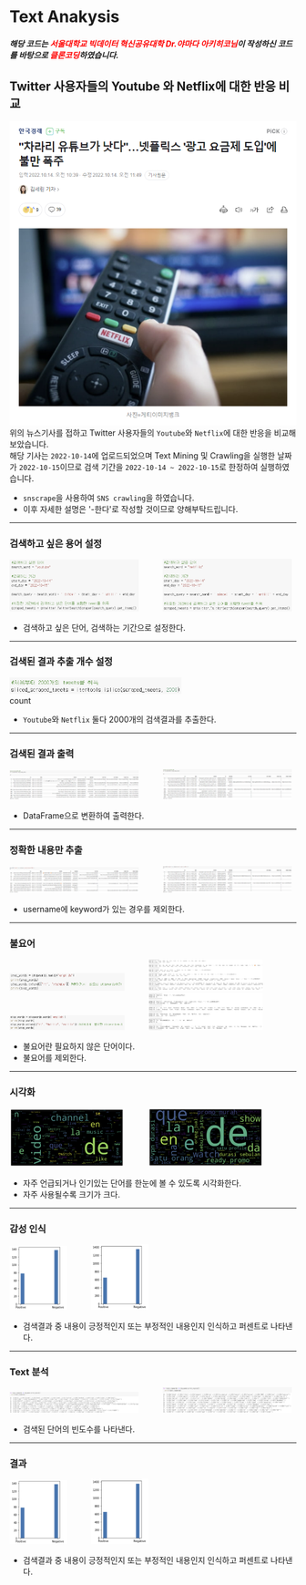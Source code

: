 # Text Anakysis

##### **해당 코드는 <span style="color:red">서울대학교 빅데이터 혁신공유대학 Dr.야마다 아키히코님</span>이 작성하신 코드를 바탕으로 <span style="color:red">클론코딩</span>하였습니다.**

## Twitter 사용자들의 Youtube 와 Netflix에 대한 반응 비교
[![기사](./img/기사.png)](https://n.news.naver.com/mnews/article/015/0004762256?sid=105)<br>
위의 뉴스기사를 접하고 Twitter 사용자들의 `Youtube`와 `Netflix`에 대한 반응을 비교해보았습니다. <br>
해당 기사는 `2022-10-14`에 업로드되었으며 Text Mining 및 Crawling을 실행한 날짜가 `2022-10-15`이므로 검색 기간을 `2022-10-14 ~ 2022-10-15`로 한정하여 실행하였습니다.
- `snscrape`을 사용하여 `SNS crawling`을 하였습니다.
- 이후 자세한 설명은 '-한다'로 작성할 것이므로 양해부탁드립니다.
<hr>

### 검색하고 싶은 용어 설정
<img src="./img/search_1.png" width="45%" />　　　<img src="./img/search_2.png" width="45%" /><br>
- 검색하고 싶은 단어, 검색하는 기간으로 설정한다.
<hr>

### 검색된 결과 추출 개수 설정
<img src="./img/count.png" width="60%" /><br>
count<br>
- `Youtube`와 `Netflix` 둘다 2000개의 검색결과를 추출한다.
<hr>

### 검색된 결과 출력
<img src="./img/show_1.png" width="45%" />　　　<img src="./img/show_2.png" width="45%" /><br>
- DataFrame으로 변환하여 출력한다.
<hr>

### 정확한 내용만 추출
<img src="./img/exceptionShow_1.png" width="45%" />　　　<img src="./img/exceptionShow_2.png" width="45%" /><br>
- username에 keyword가 있는 경우를 제외한다.
<hr>

### 불요어
<img src="./img/불요어_1.png" width="40%" />　　　<img src="./img/불요어결과_1.png" width="40%" /><br>
<img src="./img/불요어_2.png" width="40%" />　　　<img src="./img/불요어결과_2.png" width="40%" /><br>
- 불요어란 필요하지 않은 단어이다.
- 불요어를 제외한다.
<hr>

### 시각화
<img src="./img/img_1.png" width="40%" />　　　<img src="./img/img_2.png" width="40%" /><br>
- 자주 언급되거나 인기있는 단어를 한눈에 볼 수 있도록 시각화한다.
- 자주 사용될수록 크기가 크다.
<hr>

### 감성 인식
<img src="./img/result_1.png" width="20%" />　　　<img src="./img/result_2.png" width="20%" /><br>
- 검색결과 중 내용이 긍정적인지 또는 부정적인 내용인지 인식하고 퍼센트로 나타낸다.
<hr>

### Text 분석
<img src="./img/frequency_1.png" width="45%" />　　　<img src="./img/frequency_2.png" width="45%" /><br>
- 검색된 단어의 빈도수를 나타낸다.
<hr>

### 결과
<img src="./img/result_1.png" width="20%" />　　　<img src="./img/result_2.png" width="20%" /><br>
- 검색결과 중 내용이 긍정적인지 또는 부정적인 내용인지 인식하고 퍼센트로 나타낸다.
